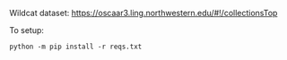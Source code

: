 Wildcat dataset: https://oscaar3.ling.northwestern.edu/#!/collectionsTop

To setup:
```
python -m pip install -r reqs.txt
```
